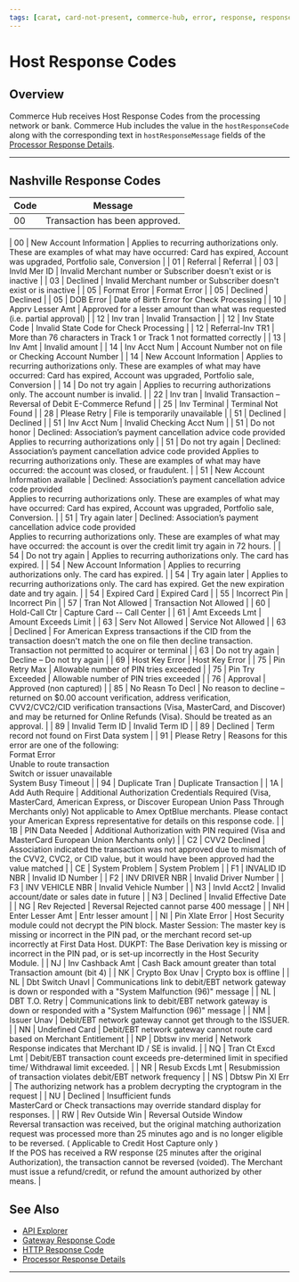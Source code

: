 ```yaml
---
tags: [carat, card-not-present, commerce-hub, error, response, response-code, card-present]
---
```


# Host Response Codes

## Overview

Commerce Hub receives Host Response Codes from the processing network or bank. Commerce Hub includes the value in the `hostResponseCode` along with the corresponding text in `hostResponseMessage` fields of the [Processor Response Details](?path=docs/Resources/Master-Data/Processor-Response-Details.md).

---

## Nashville Response Codes

<!-- https://docs.firstdata.com/org/gateway/node/473 -->

| Code| Message |
| ---- | ------------ |
| 00 | Transaction has been approved. |


| 00 | New Account Information | Applies to recurring authorizations only. These are examples of what may have occurred: Card has expired, Account was upgraded, Portfolio sale, Conversion |
| 01 | Referral | Referral |
| 03 | Invld Mer ID | Invalid Merchant number or Subscriber doesn't exist or is inactive |
| 03 | Declined | Invalid Merchant number or Subscriber doesn't exist or is inactive |
| 05 | Format Error | Format Error |
| 05 | Declined | Declined |
| 05 | DOB Error | Date of Birth Error for Check Processing |
| 10 | Apprv Lesser Amt | Approved for a lesser amount than what was requested (i.e. partial approval) |
| 12 | Inv tran | Invalid Transaction |
| 12 | Inv State Code | Invalid State Code for Check Processing |
| 12 | Referral-Inv TR1 | More than 76 characters in Track 1 or Track 1 not formatted correctly |
| 13 | Inv Amt | Invalid amount |
| 14 | Inv Acct Num | Account Number not on file or Checking Account Number |
| 14 | New Account Information | Applies to recurring authorizations only. These are examples of what may have occurred: Card has expired, Account was upgraded, Portfolio sale, Conversion |
| 14 | Do not try again | Applies to recurring authorizations only. The account number is invalid. |
| 22 | Inv tran | Invalid Transaction – Reversal of Debit E-Commerce Refund |
| 25 | Inv Terminal | Terminal Not Found |
| 28 | Please Retry | File is temporarily unavailable |
| 51 | Declined | Declined |
| 51 | Inv Acct Num | Invalid Checking Acct Num |
| 51 | Do not honor | Declined: Association’s payment cancellation advice code provided Applies to recurring authorizations only |
| 51 | Do not try again | Declined: Association’s payment cancellation advice code provided Applies to recurring authorizations only. These are examples of what may have occurred: the account was closed, or fraudulent. |
| 51 | New Account Information available | Declined: Association’s payment cancellation advice code provided </br> Applies to recurring authorizations only. These are examples of what may have occurred: Card has expired, Account was upgraded, Portfolio sale, Conversion. |
| 51 | Try again later | Declined: Association’s payment cancellation advice code provided </br> Applies to recurring authorizations only. These are examples of what may have occurred: the account is over the credit limit try again in 72 hours. |
| 54 | Do not try again | Applies to recurring authorizations only. The card has expired. |
| 54 | New Account Information | Applies to recurring authorizations only. The card has expired. |
| 54 | Try again later | Applies to recurring authorizations only. The card has expired. Get the new expiration date and try again. |
| 54 | Expired Card | Expired Card |
| 55 | Incorrect Pin | Incorrect Pin |
| 57 | Tran Not Allowed | Transaction Not Allowed |
| 60 | Hold-Call Ctr | Capture Card -- Call Center |
| 61 | Amt Exceeds Lmt | Amount Exceeds Limit |
| 63 | Serv Not Allowed | Service Not Allowed |
| 63 | Declined | For American Express transactions if the CID from the transaction doesn't match the one on file then decline transaction. Transaction not permitted to acquirer or terminal |
| 63 | Do not try again | Decline – Do not try again |
| 69 | Host Key Error | Host Key Error |
| 75 | Pin Retry Max | Allowable number of PIN tries exceeded |
| 75 | Pin Try Exceeded | Allowable number of PIN tries exceeded |
| 76 | Approval | Approved (non captured) |
| 85 | No Reasn To Decl | No reason to decline – returned on $0.00 account verification, address verification, CVV2/CVC2/CID verification transactions (Visa, MasterCard, and Discover) and may be returned for Online Refunds (Visa). Should be treated as an approval. |
| 89 | Invalid Term ID | Invalid Term ID |
| 89 | Declined | Term record not found on First Data system |
| 91 | Please Retry | Reasons for this error are one of the following: </br> Format Error </br> Unable to route transaction </br> Switch or issuer unavailable </br> System Busy Timeout |
| 94 | Duplicate Tran | Duplicate Transaction |
| 1A | Add Auth Require | Additional Authorization Credentials Required (Visa, MasterCard, American Express, or Discover European Union Pass Through Merchants only) Not applicable to Amex OptBlue merchants. Please contact your American Express representative for details on this response code. |
| 1B | PIN Data Needed | Additional Authorization with PIN required (Visa and MasterCard European Union Merchants only) |
| C2 | CVV2 Declined | Association indicated the transaction was not approved due to mismatch of the CVV2, CVC2, or CID value, but it would have been approved had the value matched |
| CE | System Problem | System Problem |
| F1 | INVALID ID NBR | Invalid ID Number |
| F2 | INV DRIVER NBR | Invalid Driver Number |
| F3 | INV VEHICLE NBR | Invalid Vehicle Number |
| N3 | Invld Acct2 | Invalid account/date or sales date in future |
| N3 | Declined | Invalid Effective Date |
| NG | Rev Rejected | Reversal Rejected cannot parse 400 message |
| NH | Enter Lesser Amt | Entr lesser amount |
| NI | Pin Xlate Error | Host Security module could not decrypt the PIN block. Master Session: The master key is missing or incorrect in the PIN pad, or the merchant record set-up incorrectly at First Data Host. DUKPT: The Base Derivation key is missing or incorrect in the PIN pad, or is set-up incorrectly in the Host Security Module. |
| NJ | Inv Cashback Amt | Cash Back amount greater than total Transaction amount (bit 4) |
| NK | Crypto Box Unav | Crypto box is offline |
| NL | Dbt Switch Unavl | Communications link to debit/EBT network gateway is down or responded with a "System Malfunction (96)" message |
| NL | DBT T.O. Retry | Communications link to debit/EBT network gateway is down or responded with a "System Malfunction (96)" message |
| NM | Issuer Unav | Debit/EBT network gateway cannot get through to the ISSUER. |
| NN | Undefined Card | Debit/EBT network gateway cannot route card based on Merchant Entitlement |
| NP | Dbtsw inv merid | Network Response indicates that Merchant ID / SE is invalid. |
| NQ | Tran Ct Excd Lmt | Debit/EBT transaction count exceeds pre-determined limit in specified time/ Withdrawal limit exceeded. |
| NR | Resub Excds Lmt | Resubmission of transaction violates debit/EBT network frequency |
| NS | Dbtsw Pin Xl Err | The authorizing network has a problem decrypting the cryptogram in the request |
| NU | Declined | Insufficient funds </br>MasterCard or Check transactions may override standard display for responses. |
| RW | Rev Outside Win | Reversal Outside Window </br> Reversal transaction was received, but the original matching authorization request was processed more than 25 minutes ago and is no longer eligible to be reversed. ( Applicable to Credit Host Capture only ) </br> If the POS has received a RW response (25 minutes after the original Authorization), the transaction cannot be reversed (voided). The Merchant must issue a refund/credit, or refund the amount authorized by other means. |

## See Also

- [API Explorer](../api/?type=post&path=/payments/v1/charges)
- [Gateway Response Code](?path=docs/Resources/Guides/Response-Codes/Gateway.md)
- [HTTP Response Code](?path=docs/Resources/Guides/Response-Codes/HTTP.md)
- [Processor Response Details](?path=docs/Resources/Master-Data/Processor-Response-Details.md)
---